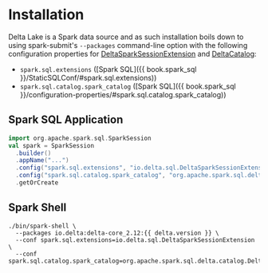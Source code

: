 # Installation

Delta Lake is a Spark data source and as such installation boils down to using spark-submit's `--packages` command-line option with the following configuration properties for [DeltaSparkSessionExtension](DeltaSparkSessionExtension.md) and [DeltaCatalog](DeltaCatalog.md):

* `spark.sql.extensions` ([Spark SQL]({{ book.spark_sql }}/StaticSQLConf/#spark.sql.extensions))
* `spark.sql.catalog.spark_catalog` ([Spark SQL]({{ book.spark_sql }}/configuration-properties/#spark.sql.catalog.spark_catalog))

## <span id="application"> Spark SQL Application

```scala
import org.apache.spark.sql.SparkSession
val spark = SparkSession
  .builder()
  .appName("...")
  .config("spark.sql.extensions", "io.delta.sql.DeltaSparkSessionExtension")
  .config("spark.sql.catalog.spark_catalog", "org.apache.spark.sql.delta.catalog.DeltaCatalog")
  .getOrCreate
```

## <span id="spark-shell"> Spark Shell

```text
./bin/spark-shell \
  --packages io.delta:delta-core_2.12:{{ delta.version }} \
  --conf spark.sql.extensions=io.delta.sql.DeltaSparkSessionExtension \
  --conf spark.sql.catalog.spark_catalog=org.apache.spark.sql.delta.catalog.DeltaCatalog
```
